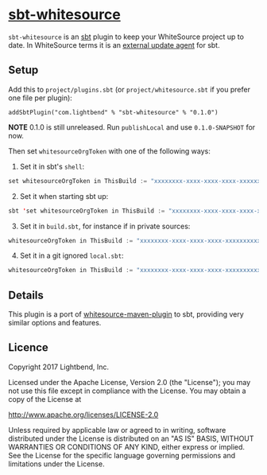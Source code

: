 # [sbt-whitesource][]

[sbt-whitesource]: https://github.com/typesafehub/sbt-whitesource

`sbt-whitesource` is an [sbt][] plugin to keep your WhiteSource project up to date. In WhiteSource terms it is
an [external update agent][whitesource/agents] for sbt.

[sbt]: http://www.scala-sbt.org/
[whitesource/agents]: https://github.com/whitesource/agents

## Setup

Add this to `project/plugins.sbt` (or `project/whitesource.sbt` if you prefer one file per plugin):

    addSbtPlugin("com.lightbend" % "sbt-whitesource" % "0.1.0")

**NOTE** 0.1.0 is still unreleased. Run `publishLocal` and use `0.1.0-SNAPSHOT` for now.

Then set `whitesourceOrgToken` with one of the following ways:

1) Set it in sbt's `shell`:

```scala
set whitesourceOrgToken in ThisBuild := "xxxxxxxx-xxxx-xxxx-xxxx-xxxxxxxxxxxx"
```

2) Set it when starting sbt up:

```scala
sbt 'set whitesourceOrgToken in ThisBuild := "xxxxxxxx-xxxx-xxxx-xxxx-xxxxxxxxxxxx"' shell
```

3) Set it in `build.sbt`, for instance if in private sources:

```scala
whitesourceOrgToken in ThisBuild := "xxxxxxxx-xxxx-xxxx-xxxx-xxxxxxxxxxxx"
```

4) Set it in a git ignored `local.sbt`:

```scala
whitesourceOrgToken in ThisBuild := "xxxxxxxx-xxxx-xxxx-xxxx-xxxxxxxxxxxx"
```

## Details

This plugin is a port of [whitesource-maven-plugin][] to sbt, providing very similar options and features.

[whitesource-maven-plugin]: https://github.com/whitesource/maven-plugin

## Licence

Copyright 2017 Lightbend, Inc.

Licensed under the Apache License, Version 2.0 (the "License");
you may not use this file except in compliance with the License.
You may obtain a copy of the License at

  http://www.apache.org/licenses/LICENSE-2.0

Unless required by applicable law or agreed to in writing, software
distributed under the License is distributed on an "AS IS" BASIS,
WITHOUT WARRANTIES OR CONDITIONS OF ANY KIND, either express or implied.
See the License for the specific language governing permissions and
limitations under the License.
